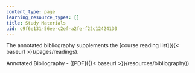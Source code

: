```yaml
---
content_type: page
learning_resource_types: []
title: Study Materials
uid: c9f6e131-56ee-c2ef-a2fe-f22c12424130
---
```


The annotated bibliography supplements the [course reading list]({{< baseurl >}}/pages/readings).

Annotated Bibliography - ([PDF]({{< baseurl >}}/resources/bibliography))